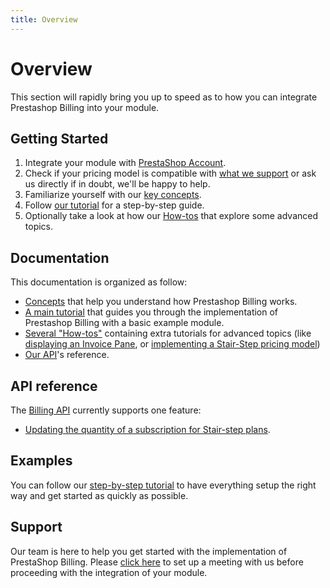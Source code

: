 ```yaml
---
title: Overview
---
```


# Overview

This section will rapidly bring you up to speed as to how you can integrate Prestashop Billing into your module.

## Getting Started

1. Integrate your module with [PrestaShop Account](../../4-prestashop-account/README.md).
2. Check if your pricing model is compatible with [what we support](../2-concepts/README.md#pricing-models) or ask us directly if in doubt, we'll be happy to help.  
3. Familiarize yourself with our [key concepts](../2-concepts/README.md).
4. Follow [our tutorial](../3-tutorial/README.md) for a step-by-step guide.
5. Optionally take a look at how our [How-tos](../4-how-tos/README.md) that explore some advanced topics.

## Documentation

This documentation is organized as follow:

- [Concepts](../2-concepts/README.md) that help you understand how Prestashop Billing works.
- [A main tutorial](../3-tutorial/README.md) that guides you through the implementation of Prestashop Billing with a basic example module.
- [Several "How-tos"](../4-how-tos/README.md) containing extra tutorials for advanced topics (like [displaying an Invoice Pane](../4-how-tos/README.md#display-the-invoice-pane), or [implementing a Stair-Step pricing model](../4-how-tos/README.md#implementing-a-stair-step-pricing-model))
- [Our API](../5-references/README.md)'s reference.

## API reference

The [Billing API](../5-references/README.md#billing-api) currently supports one feature:

- [Updating the quantity of a subscription for Stair-step plans](../4-how-tos/README.md#second-step-updating-the-subscription-via-api).

## Examples

You can follow our [step-by-step tutorial](../3-tutorial/README.md) to have everything setup the right way and get started as quickly as possible.

## Support

Our team is here to help you get started with the implementation of PrestaShop Billing. Please [click here](https://meetings.hubspot.com/esteban-martin3/prestashop-new-framework-integration-meeting) to set up a meeting with us before proceeding with the integration of your module.
